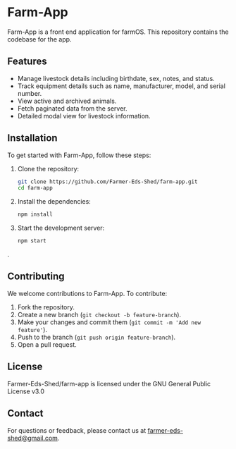 # Farm-App

Farm-App is a front end application for farmOS. This repository contains the codebase for the app.

## Features

- Manage livestock details including birthdate, sex, notes, and status.
- Track equipment details such as name, manufacturer, model, and serial number.
- View active and archived animals.
- Fetch paginated data from the server.
- Detailed modal view for livestock information.

## Installation

To get started with Farm-App, follow these steps:

1. Clone the repository:
   ```sh
   git clone https://github.com/Farmer-Eds-Shed/farm-app.git
   cd farm-app
   ```

2. Install the dependencies:
   ```sh
   npm install
   ```

3. Start the development server:
   ```sh
   npm start
   ```



.

## Contributing

We welcome contributions to Farm-App. To contribute:

1. Fork the repository.
2. Create a new branch (`git checkout -b feature-branch`).
3. Make your changes and commit them (`git commit -m 'Add new feature'`).
4. Push to the branch (`git push origin feature-branch`).
5. Open a pull request.

## License

Farmer-Eds-Shed/farm-app is licensed under the
GNU General Public License v3.0

## Contact

For questions or feedback, please contact us at [farmer-eds-shed@gmail.com](mailto:farmer-eds-shed@gmail.com).

